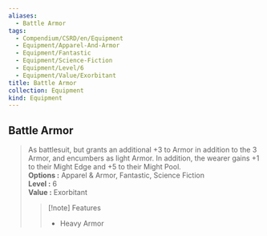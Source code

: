 ```yaml
---
aliases:
  - Battle Armor
tags:
  - Compendium/CSRD/en/Equipment
  - Equipment/Apparel-And-Armor
  - Equipment/Fantastic
  - Equipment/Science-Fiction
  - Equipment/Level/6
  - Equipment/Value/Exorbitant
title: Battle Armor
collection: Equipment
kind: Equipment
---
```

## Battle Armor  
  
>As battlesuit, but grants an additional +3 to Armor in addition to the 3 Armor, and encumbers as light Armor. In addition, the wearer gains +1 to their Might Edge and +5 to their Might Pool.  
> **Options :** Apparel & Armor, Fantastic, Science Fiction  
> **Level :** 6  
> **Value :** Exorbitant  
>>[!note] Features  
>> - Heavy Armor